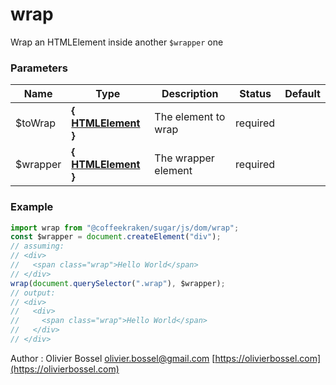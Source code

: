 # wrap

Wrap an HTMLElement inside another `$wrapper` one

### Parameters

| Name      | Type                                                                             | Description         | Status   | Default |
| --------- | -------------------------------------------------------------------------------- | ------------------- | -------- | ------- |
| \$toWrap  | **{ [HTMLElement](https://developer.mozilla.org/fr/docs/Web/API/HTMLElement) }** | The element to wrap | required |
| \$wrapper | **{ [HTMLElement](https://developer.mozilla.org/fr/docs/Web/API/HTMLElement) }** | The wrapper element | required |

### Example

```js
import wrap from "@coffeekraken/sugar/js/dom/wrap";
const $wrapper = document.createElement("div");
// assuming:
// <div>
//   <span class="wrap">Hello World</span>
// </div>
wrap(document.querySelector(".wrap"), $wrapper);
// output:
// <div>
//   <div>
//     <span class="wrap">Hello World</span>
//   </div>
// </div>
```

Author : Olivier Bossel [olivier.bossel@gmail.com](mailto:olivier.bossel@gmail.com) [https://olivierbossel.com](https://olivierbossel.com)
